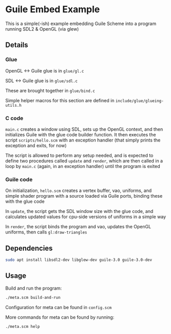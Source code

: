 # Guile Embed Example

This is a simple(-ish) example embedding Guile Scheme into a program running SDL2 & OpenGL (via glew)

## Details

### Glue
OpenGL <-> Guile glue is in `glue/gl.c`

SDL <-> Guile glue is in `glue/sdl.c`

These are brought together in `glue/bind.c`

Simple helper macros for this section are defined in `include/glue/glueing-utils.h`


### C code
`main.c` creates a window using SDL, sets up the OpenGL context, and then initializes Guile with the glue code builder function. It then executes the script `scripts/hello.scm` with an exception handler (that simply prints the exception and exits, for now)

The script is allowed to perform any setup needed, and is expected to define two procedures called `update` and `render`, which are then called in a loop by `main.c` (again, in an exception handler) until the program is exited


### Guile code
On initialization, `hello.scm` creates a vertex buffer, vao, uniforms, and simple shader program with a source loaded via Guile ports, binding these with the glue code

In `update`, the script gets the SDL window size with the glue code, and calculates updated values for cpu-side versions of uniforms in a simple way

In `render`, the script binds the program and vao, updates the OpenGL uniforms, then calls `gl:draw-triangles`

## Dependencies
```sh
sudo apt install libsdl2-dev libglew-dev guile-3.0 guile-3.0-dev
```

## Usage
Build and run the program:
```sh
./meta.scm build-and-run
```
Configuration for meta can be found in `config.scm`

More commands for meta can be found by running:
```sh
./meta.scm help
```